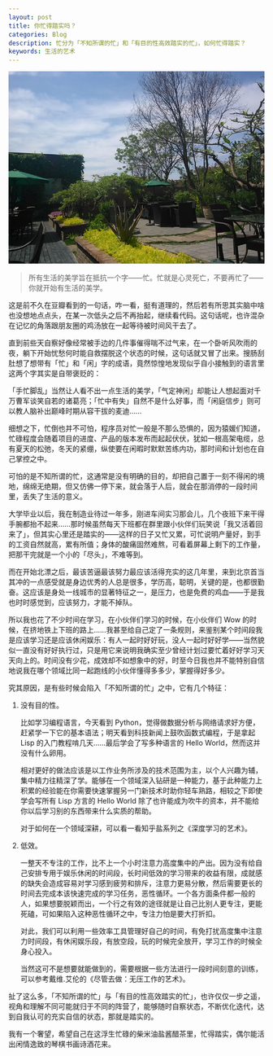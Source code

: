 ```yaml
---
layout: post
title: 你忙得踏实吗？
categories: Blog
description: 忙分为「不知所谓的忙」和「有目的性高效踏实的忙」，如何忙得踏实？
keywords: 生活的艺术
---
```


![](/images/blog/landscape.jpg)

> 所有生活的美学旨在抵抗一个字——忙。忙就是心灵死亡，不要再忙了——你就开始有生活的美学。

这是前不久在豆瓣看到的一句话，咋一看，挺有道理的，然后若有所思其实脑中啥也没想地点点头，在某一次低头之后不再抬起，继续看代码。这句话呢，也许混杂在记忆的角落跟朋友圈的鸡汤放在一起等待被时间风干去了。

直到前些天自察好像经常被手边的几件事催得喘不过气来，在一个卧听风吹雨的夜，躺下开始忧愁何时能自救摆脱这个状态的时候，这句话就又冒了出来。搜肠刮肚想了想带有「忙」和「闲」字的成语，竟然惊惶地发现似乎自小接触到的语言里这两个字其实是自带褒贬的：

「手忙脚乱」当然让人看不出一点生活的美学，「气定神闲」却能让人想起面对千万曹军谈笑自若的诸葛亮；「忙中有失」自然不是什么好事，而「闲庭信步」则可以教人脑补出巅峰时期从容干拔的麦迪……

细想之下，忙倒也并不可怕，程序员对忙一般是不那么恐惧的，因为猿媛们知道，忙碌程度会随着项目的进度、产品的版本发布而起起伏伏，犹如一根高架电缆，总有夏天的松弛，冬天的紧绷，纵使要在闲暇时默默苦练内功，那时间和计划也在自己掌控之中。

可怕的是不知所谓的忙，这通常是没有明确的目的，却把自己置于一刻不得闲的境地，绵绵无绝期，但又仿佛一停下来，就会落于人后，就会在那消停的一段时间里，丢失了生活的意义。

大学毕业以后，我在制造业待过一年多，刚进车间实习那会儿，几个夜班下来干得手腕都抬不起来……那时候虽然每天下班都在群里跟小伙伴们玩笑说「我又活着回来了」，但其实心里还是踏实的——这样的日子又忙又累，可忙说明产量好，到手的工资自然就高，累有所值；身体的酸痛固然难熬，可看着屏幕上剩下的工作量，把那干完就是一个小的「尽头」，不难等到。

而在开始北漂之后，最该苦逼最该努力最应该活得充实的这几年里，来到北京首当其冲的一点感受就是身边优秀的人总是很多，学历高，聪明，关键的是，也都很勤奋。这应该是身处一线城市的显著特征之一，是压力，也是免费的鸡血——于是我也时时感觉到，应该努力，才能不掉队。

所以我也花了不少时间在学习，在小伙伴们学习的时候，在小伙伴们 Wow 的时候，在挤地铁上下班的路上……我甚至给自己定了一条规则，来鉴别某个时间段我是应该学习还是应该休闲娱乐：有人一起时好好玩，没人一起时好好学——当然貌似一直没有好好执行过，只是用它来说明我确实至少曾经计划过要忙着好好学习天天向上的。时间没有少花，成效却不如想象中的好，时至今日我也并不能特别自信地说我在哪个领域比同一起跑线的小伙伴懂得多多少，掌握得好多少。

究其原因，是有些时候会陷入「不知所谓的忙」之中，它有几个特征：

1. 没有目的性。

   比如学习编程语言，今天看到 Python，觉得做数据分析与网络请求好方便，赶紧学一下它的基本语法；明天看到科技新闻上鼓吹函数式编程，于是拿起 Lisp 的入门教程啃几天……最后学会了写多种语言的 Hello World，然而这并没有什么卵用。
	
   相对更好的做法应该是以工作业务所涉及的技术范围为主，以个人兴趣为辅，集中精力往精深了学。能够在一个领域深入钻研是一种能力，基于此种能力上积累的经验能在你需要快速掌握另一门新技术时助你轻车熟路，相较之下即使学会写所有 Lisp 方言的 Hello World 除了也许能成为吹牛的资本，并不能给你以后学习别的东西带来什么实质的帮助。
	
   对于如何在一个领域深耕，可以看一看知乎盐系列之《深度学习的艺术》。
	
2. 低效。

   一整天不专注的工作，比不上一个小时注意力高度集中的产出。因为没有给自己安排专用于娱乐休闲的时间段，长时间低效的学习带来的收益有限，成就感的缺失会造成容易对学习感到疲劳和排斥，注意力更易分散，然后需要更长的时间去完成本该快速完成的学习任务，恶性循环。一个各方面条件都一般的人，如果想要脱颖而出，一个行之有效的途径就是让自己比别人更专注，更能死磕，可如果陷入这种恶性循环之中，专注力怕是要大打折扣。
	
   对此，我们可以利用一些效率工具管理好自己的时间，有免打扰高度集中注意力时间段，有休闲娱乐段，有放空段，玩的时候完全放开，学习工作的时候全身心投入。
	
   当然这可不是想要就能做到的，需要根据一些方法进行一段时间刻意的训练，可以参考戴维.艾伦的《尽管去做：无压工作的艺术》。

扯了这么多，「不知所谓的忙」与「有目的性高效踏实的忙」，也许仅仅一步之遥，视角和理解不同可能就归于不同的阵营了，能够随时自察状态，不断优化迭代，达到自我认可的充实自信的状态，那就是踏实的。

我有一个奢望，希望自己在这浮生忙碌的柴米油盐酱醋茶里，忙得踏实，偶尔能活出闲情逸致的琴棋书画诗酒花来。
